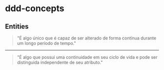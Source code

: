# ddd-concepts

## Entities

> "É algo único que é capaz de ser alterado de forma contínua durante um longo período de tempo."
---
> "É algo que possui uma continuidade em seu ciclo de vida e pode ser distinguida independente de seu atributo."
